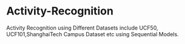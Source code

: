 # Activity-Recognition
Activity Recognition using Different Datasets include UCF50, UCF101,ShanghaiTech Campus Dataset etc using Sequential Models.
